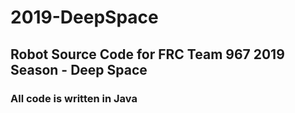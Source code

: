 # 2019-DeepSpace

## Robot Source Code for FRC Team 967 2019 Season - Deep Space

### All code is written in Java 
